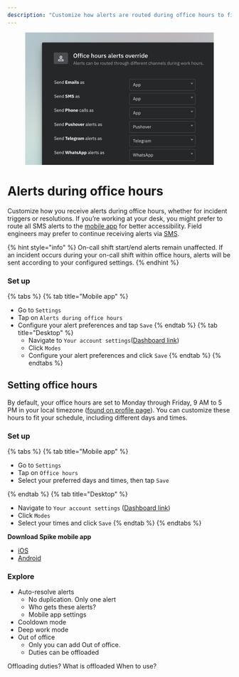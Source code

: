 ```yaml
---
description: "Customize how alerts are routed during office hours to fit your work preferences."
---
```


<figure><img src="../../.gitbook/assets/personal-alerts-management/Alerts during office hours - example.png" alt=""><figcaption></figcaption></figure>

# Alerts during office hours
Customize how you receive alerts during office hours, whether for incident triggers or resolutions. If you’re working at your desk, you might prefer to route all SMS alerts to the [mobile app](../mobile-app-alerts.md) for better accessibility. Field engineers may prefer to continue receiving alerts via [SMS](../sms.md).

{% hint style="info" %}
On-call shift start/end alerts remain unaffected. If an incident occurs during your on-call shift within office hours, alerts will be sent according to your configured settings.
{% endhint %}

### Set up
{% tabs %}
{% tab title="Mobile app" %}
* Go to `Settings`
* Tap on `Alerts during office hours`
* Configure your alert preferences and tap `Save`
{% endtab %}
{% tab title="Desktop" %}
  * Navigate to `Your account settings`([Dashboard link](https://app.spike.sh/settings/personal-modes#office-mode-alerts))
  * Click `Modes`
  * Configure your alert preferences and click `Save`
{% endtab %}
{% endtabs %}

## Setting office hours
By default, your office hours are set to Monday through Friday, 9 AM to 5 PM in your local timezone ([found on profile page](https://app.spike.sh/settings/personal-profile)). You can customize these hours to fit your schedule, including different days and times.

### Set up
{% tabs %}
{% tab title="Mobile app" %}
* Go to `Settings`
* Tap on `Office hours`
* Select your preferred days and times, then tap `Save`

{% endtab %}
{% tab title="Desktop" %}
  * Navigate to `Your account settings` ([Dashboard link](https://app.spike.sh/settings/personal-modes))
  * Click `Modes`
  * Select your times and click `Save`
{% endtab %}
{% endtabs %}

**Download Spike mobile app**
- [iOS](https://apps.apple.com/au/app/spike-sh/id1586777789)
- [Android](https://play.google.com/store/apps/details?id=sh.spike.spike_sh_app)

### Explore
- Auto-resolve alerts
    - No duplication. Only one alert
    - Who gets these alerts?
    - Mobile app settings
- Cooldown mode
- Deep work mode
- Out of office
    - Only you can add Out of office.
    - Duties can be offloaded


Offloading duties?
    What is offloaded
    When to use?